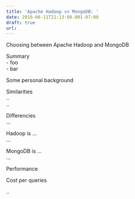 ```yaml
---
title: 'Apache Hadoop vs MongoDB: '
date: 2016-06-11T21:13:00.001-07:00
draft: true
url: 
---
```


Choosing between Apache Hadoop and MongoDB  
  
Summary  
\- foo  
\- bar  
  
Some personal background  
  
  
Similarities  
..  
..  
  
Differencies  
...  
  
Hadoop is ...  
...  
  
MongoDB is ...  
...  
  
Performance  
  
Cost per queries  
  
..